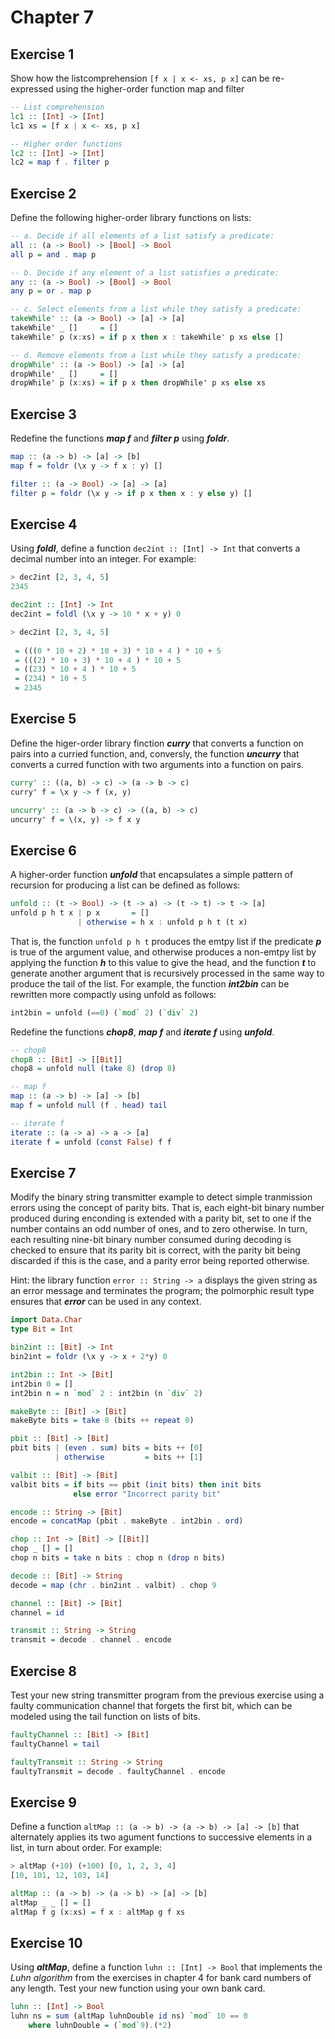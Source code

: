 # Chapter 7

## Exercise 1

Show how the listcomprehension `[f x | x <- xs, p x]` can be re-expressed using the higher-order function map and filter

```haskell
-- List comprehension
lc1 :: [Int] -> [Int]
lc1 xs = [f x | x <- xs, p x]

-- Higher order functions
lc2 :: [Int] -> [Int]
lc2 = map f . filter p
```

## Exercise 2

Define the following higher-order library functions on lists:

```haskell
-- a. Decide if all elements of a list satisfy a predicate:
all :: (a -> Bool) -> [Bool] -> Bool
all p = and . map p
```

```haskell
-- b. Decide if any element of a list satisfies a predicate:
any :: (a -> Bool) -> [Bool] -> Bool
any p = or . map p
```

```haskell
-- c. Select elements from a list while they satisfy a predicate:
takeWhile' :: (a -> Bool) -> [a] -> [a]
takeWhile' _ []     = []
takeWhile' p (x:xs) = if p x then x : takeWhile' p xs else []
```

```haskell
-- d. Remove elements from a list while they satisfy a predicate:
dropWhile' :: (a -> Bool) -> [a] -> [a]
dropWhile' _ []     = []
dropWhile' p (x:xs) = if p x then dropWhile' p xs else xs
```

## Exercise 3

Redefine the functions ***map f*** and ***filter p*** using ***foldr***.

```haskell
map :: (a -> b) -> [a] -> [b]
map f = foldr (\x y -> f x : y) []
```

```haskell
filter :: (a -> Bool) -> [a] -> [a]
filter p = foldr (\x y -> if p x then x : y else y) []
```

## Exercise 4

Using ***foldl***, define a function `dec2int :: [Int] -> Int` that converts a decimal number into an integer. For example:

```haskell
> dec2int [2, 3, 4, 5]
2345
```

```haskell
dec2int :: [Int] -> Int
dec2int = foldl (\x y -> 10 * x + y) 0
```

```haskell
> dec2int [2, 3, 4, 5]
  
 = (((0 * 10 + 2) * 10 + 3) * 10 + 4 ) * 10 + 5
 = (((2) * 10 + 3) * 10 + 4 ) * 10 + 5
 = ((23) * 10 + 4 ) * 10 + 5
 = (234) * 10 + 5
 = 2345

```

## Exercise 5

Define the higer-order library finction ***curry*** that converts a function on pairs into a curried function, and, conversly, the function ***uncurry*** that converts a curred function with two arguments into a function on pairs.

```haskell
curry' :: ((a, b) -> c) -> (a -> b -> c)
curry' f = \x y -> f (x, y)

uncurry' :: (a -> b -> c) -> ((a, b) -> c)
uncurry' f = \(x, y) -> f x y
```

## Exercise 6

A higher-order function ***unfold*** that encapsulates a simple pattern of recursion for producing a list can be defined as follows:

```haskell
unfold :: (t -> Bool) -> (t -> a) -> (t -> t) -> t -> [a]
unfold p h t x | p x       = []
               | otherwise = h x : unfold p h t (t x)
```

That is, the function `unfold p h t` produces the emtpy list if the predicate ***p*** is true of the argument value, and otherwise produces a non-emtpy list by applying the function ***h*** to this value to give the head, and the function ***t*** to generate another argument that is recursively processed in the same way to produce the tail of the list. For example, the function ***int2bin*** can be rewritten more compactly using unfold as follows:

```haskell
int2bin = unfold (==0) (`mod` 2) (`div` 2)
```

Redefine the functions ***chop8***, ***map f*** and ***iterate f*** using ***unfold***.

```haskell
-- chop8
chop8 :: [Bit] -> [[Bit]]
chop8 = unfold null (take 8) (drop 8)

-- map f
map :: (a -> b) -> [a] -> [b]
map f = unfold null (f . head) tail

-- iterate f
iterate :: (a -> a) -> a -> [a]
iterate f = unfold (const False) f f
```

## Exercise 7

Modify the binary string transmitter example to detect simple tranmission errors using the concept of parity bits. That is, each eight-bit binary number produced during enconding is extended with a parity bit, set to one if the number contains an odd number of ones, and to zero otherwise. In turn, each resulting nine-bit binary number consumed during decoding is checked to ensure that its parity bit is correct, with the parity bit being discarded if this is the case, and a parity error being reported otherwise.

Hint: the library function `error :: String -> a` displays the given string as an error message and terminates the program; the polmorphic result type ensures that ***error*** can be used in any context.

```haskell
import Data.Char
type Bit = Int

bin2int :: [Bit] -> Int
bin2int = foldr (\x y -> x + 2*y) 0

int2bin :: Int -> [Bit]
int2bin 0 = []
int2bin n = n `mod` 2 : int2bin (n `div` 2)

makeByte :: [Bit] -> [Bit]
makeByte bits = take 8 (bits ++ repeat 0)

pbit :: [Bit] -> [Bit]
pbit bits | (even . sum) bits = bits ++ [0]
          | otherwise         = bits ++ [1]

valbit :: [Bit] -> [Bit]
valbit bits = if bits == pbit (init bits) then init bits
              else error "Incorrect parity bit" 

encode :: String -> [Bit]
encode = concatMap (pbit . makeByte . int2bin . ord)

chop :: Int -> [Bit] -> [[Bit]]
chop _ [] = []
chop n bits = take n bits : chop n (drop n bits)

decode :: [Bit] -> String
decode = map (chr . bin2int . valbit) . chop 9

channel :: [Bit] -> [Bit]
channel = id

transmit :: String -> String
transmit = decode . channel . encode
```

## Exercise 8

Test your new string transmitter program from the previous exercise using a faulty communication channel that forgets the first bit, which can be modeled using the tail function on lists of bits.

```haskell
faultyChannel :: [Bit] -> [Bit]
faultyChannel = tail 

faultyTransmit :: String -> String
faultyTransmit = decode . faultyChannel . encode
```

## Exercise 9

Define a function `altMap :: (a -> b) -> (a -> b) -> [a] -> [b]` that alternately applies its two agument functions to successive elements in a list, in turn about order. For example:

```haskell
> altMap (+10) (+100) [0, 1, 2, 3, 4]
[10, 101, 12, 103, 14]
```

```haskell
altMap :: (a -> b) -> (a -> b) -> [a] -> [b]
altMap _ _ [] = []
altMap f g (x:xs) = f x : altMap g f xs
```

## Exercise 10

Using ***altMap***, define a function `luhn :: [Int] -> Bool` that implements the *Luhn algorithm* from the exercises in chapter 4 for bank card numbers of any length. Test your new function using your own bank card.

```haskell
luhn :: [Int] -> Bool
luhn ns = sum (altMap luhnDouble id ns) `mod` 10 == 0
    where luhnDouble = (`mod`9).(*2)
```

